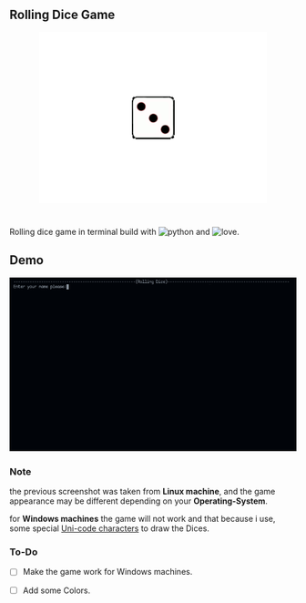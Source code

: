 ## Rolling Dice Game

<p align="center">
<img src = "./src/roll_dice_wallpaper02.gif" />
</p>

#

Rolling dice game in terminal build with ![python](https://img.shields.io/badge/python-3.x-green) and ![love](https://img.shields.io/badge/love-%F0%9F%96%A4%20-red).

## Demo
![screen-record-01](./src/screen_record_01.gif)



### Note
the previous screenshot was taken from **Linux machine**, and 
the game appearance may be different depending on your **Operating-System**.

for **Windows machines** the game will not work and that because i use,
some special [Uni-code characters](https://en.wikipedia.org/wiki/Box-drawing_character) to draw the Dices.


### To-Do

- [ ] Make the game work for Windows machines.
- [ ] Add some Colors.

